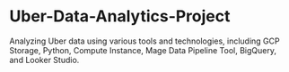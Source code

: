 # Uber-Data-Analytics-Project
Analyzing Uber data using various tools and technologies, including GCP Storage, Python, Compute Instance, Mage Data Pipeline Tool, BigQuery, and Looker Studio. 
